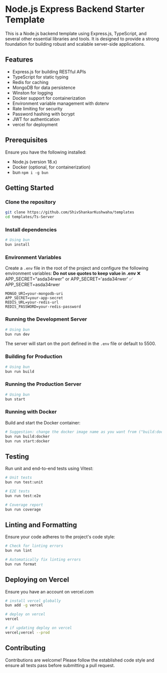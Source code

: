 # Node.js Express Backend Starter Template

This is a Node.js backend template using Express.js, TypeScript, and several other essential libraries and tools. It is designed to provide a strong foundation for building robust and scalable server-side applications.

## Features

- Express.js for building RESTful APIs
- TypeScript for static typing
- Redis for caching
- MongoDB for data persistence
- Winston for logging
- Docker support for containerization
- Environment variable management with dotenv
- Rate limiting for security
- Password hashing with bcrypt
- JWT for authentication
- vercel for deployment

## Prerequisites

Ensure you have the following installed:

- Node.js (version 18.x)
- Docker (optional, for containerization)
- bun `npm i -g bun`

## Getting Started

### Clone the repository

```bash
git clone https://github.com/ShivShankarKushwaha/templates
cd templates/Ts-Server
```

### Install dependencies

```bash
# Using bun
bun install

```

### Environment Variables

Create a `.env` file in the root of the project and configure the following environment variables:
**Do not use quotes to keep value in .env**
❌ APP_SECRET="asda34rwer" or APP_SECRET='asda34rwer'
✅ APP_SECRET=asda34rwer
```
MONGO_URI=your-mongodb-uri
APP_SECRET=your-app-secret
REDIS_URL=your-redis-url
REDIS_PASSWORD=your-redis-password
```

### Running the Development Server

```bash
# Using bun
bun run dev

```

The server will start on the port defined in the `.env` file or default to 5500.

### Building for Production

```bash
# Using bun
bun run build

```

### Running the Production Server

```bash
# Using bun
bun start

```

### Running with Docker

Build and start the Docker container:

```bash
# Suggestion: change the docker image name as you want from ("build:docker":"docker build -t advanced .") from package.json and from docker/index.sh (Image_Name=advanced)
bun run build:docker
bun run start:docker
```

## Testing

Run unit and end-to-end tests using Vitest:

```bash
# Unit tests
bun run test:unit

# E2E tests
bun run test:e2e

# Coverage report
bun run coverage
```

## Linting and Formatting

Ensure your code adheres to the project's code style:

```bash
# Check for linting errors
bun run lint

# Automatically fix linting errors
bun run format
```

## Deploying on Vercel
Ensure you have an account on vercel.com
```bash
# install vercel globally
bun add -g vercel

# deploy on vercel
vercel

# if updating deploy on vercel
vercel;vercel --prod
```

## Contributing

Contributions are welcome! Please follow the established code style and ensure all tests pass before submitting a pull request.
